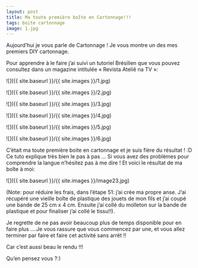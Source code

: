 ```yaml
---
layout: post
title: Ma toute première boîte en Cartonnage!!!
tags: boite cartonnage
image: 1.jpg
---
```

Aujourd’hui je vous parle de Cartonnage ! Je vous montre un des mes premiers DIY cartonnage.

Pour apprendre à le faire j’ai suivi un tutoriel Brésilien que vous pouvez consultez dans un magazine intitulée « Revista Ateliê na TV »:

![]({{ site.baseurl }}/{{ site.images }}/1.jpg)

![]({{ site.baseurl }}/{{ site.images }}/2.jpg)

![]({{ site.baseurl }}/{{ site.images }}/3.jpg)

![]({{ site.baseurl }}/{{ site.images }}/4.jpg)

![]({{ site.baseurl }}/{{ site.images }}/5.jpg)

![]({{ site.baseurl }}/{{ site.images }}/6.jpg)

C’était ma toute première boite en cartonnage et je suis fière du résultat ! :D Ce tuto explique très bien le pas à pas … Si vous avez des problèmes pour comprendre la langue n’hésitez pas à me dire ! Et voici le résultat de ma boîte à moi:

![]({{ site.baseurl }}/{{ site.images }}/image23.jpg)

(Note: pour réduire les frais, dans l’étape 51: j’ai crée ma propre anse. J’ai récupéré une vieille boîte de plastique des jouets de mon fils et j’ai coupé une bande de 25 cm x 4 cm. Ensuite j’ai collé du molleton sur la bande de plastique et pour finaliser j’ai collé le tissu!!).

Je regrette de ne pas avoir beaucoup plus de temps disponible pour en faire plus ….Je vous rassure que vous commencez par une, et vous allez terminer par faire et faire cet activité sans arrêt !!

Car c’est aussi beau le rendu !!!

Qu’en pensez vous ?:)